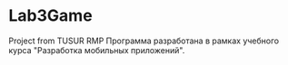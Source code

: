 # Lab3Game
Project from TUSUR RMP
Программа разработана в рамках учебного курса "Разработка мобильных приложений".
